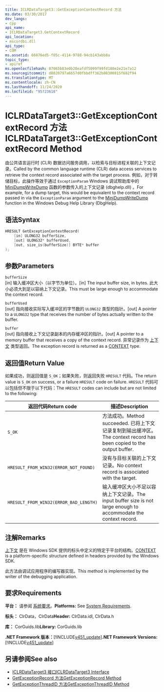```yaml
---
title: ICLRDataTarget3::GetExceptionContextRecord 方法
ms.date: 03/30/2017
dev_langs:
- cpp
api_name:
- ICLRDataTarget3.GetContextRecord
api_location:
- mscordbi.dll
api_type:
- COM
ms.assetid: 66076ed5-f05c-4114-9788-94cb143abb8a
topic_type:
- apiref
ms.openlocfilehash: 87065b83e0b28eafdf5099f99fd188e2e21e7a12
ms.sourcegitcommit: d8020797a6657d0fbbdff362b80300815f682f94
ms.translationtype: MT
ms.contentlocale: zh-CN
ms.lasthandoff: 11/24/2020
ms.locfileid: "95723618"
---
```

# <a name="iclrdatatarget3getexceptioncontextrecord-method"></a><span data-ttu-id="defbd-102">ICLRDataTarget3::GetExceptionContextRecord 方法</span><span class="sxs-lookup"><span data-stu-id="defbd-102">ICLRDataTarget3::GetExceptionContextRecord Method</span></span>

<span data-ttu-id="defbd-103">由公共语言运行时 (CLR) 数据访问服务调用，以检索与目标进程关联的上下文记录。</span><span class="sxs-lookup"><span data-stu-id="defbd-103">Called by the common language runtime (CLR) data access services to retrieve the context record associated with the target process.</span></span> <span data-ttu-id="defbd-104">例如，对于转储目标，此操作等效于通过 `ExceptionParam` Windows 调试帮助库中的 [MiniDumpWriteDump](/windows/desktop/api/minidumpapiset/nf-minidumpapiset-minidumpwritedump) 函数的参数传入的上下文记录 (dbghelp.dll) 。</span><span class="sxs-lookup"><span data-stu-id="defbd-104">For example, for a dump target, this would be equivalent to the context record passed in via the `ExceptionParam` argument to the [MiniDumpWriteDump](/windows/desktop/api/minidumpapiset/nf-minidumpapiset-minidumpwritedump) function in the Windows Debug Help Library (DbgHelp).</span></span>  
  
## <a name="syntax"></a><span data-ttu-id="defbd-105">语法</span><span class="sxs-lookup"><span data-stu-id="defbd-105">Syntax</span></span>  
  
```cpp  
HRESULT GetExceptionContextRecord(  
    [in] ULONG32 bufferSize,  
    [out] ULONG32* bufferUsed,  
    [out, size_is(bufferSize)] BYTE* buffer  
);  
```  
  
## <a name="parameters"></a><span data-ttu-id="defbd-106">参数</span><span class="sxs-lookup"><span data-stu-id="defbd-106">Parameters</span></span>  

 `bufferSize`  
 <span data-ttu-id="defbd-107">[in] 输入缓冲区大小（以字节为单位）。</span><span class="sxs-lookup"><span data-stu-id="defbd-107">[in] The input buffer size, in bytes.</span></span> <span data-ttu-id="defbd-108">此大小必须大到足以容纳上下文记录。</span><span class="sxs-lookup"><span data-stu-id="defbd-108">This must be large enough to accommodate the context record.</span></span>  
  
 `bufferUsed`  
 <span data-ttu-id="defbd-109">[out] 指向接收实际写入缓冲区的字节数的 `ULONG32` 类型的指针。</span><span class="sxs-lookup"><span data-stu-id="defbd-109">[out] A pointer to a `ULONG32` type that receives the number of bytes actually written to the buffer.</span></span>  
  
 `buffer`  
 <span data-ttu-id="defbd-110">[out] 指向接收上下文记录副本的内存缓冲区的指针。</span><span class="sxs-lookup"><span data-stu-id="defbd-110">[out] A pointer to a memory buffer that receives a copy of the context record.</span></span> <span data-ttu-id="defbd-111">异常记录作为 [上下文](/windows/win32/api/winnt/ns-winnt-arm64_nt_context) 类型返回。</span><span class="sxs-lookup"><span data-stu-id="defbd-111">The exception record is returned as a [CONTEXT](/windows/win32/api/winnt/ns-winnt-arm64_nt_context) type.</span></span>  
  
## <a name="return-value"></a><span data-ttu-id="defbd-112">返回值</span><span class="sxs-lookup"><span data-stu-id="defbd-112">Return Value</span></span>  

 <span data-ttu-id="defbd-113">如果成功，则返回值是 `S_OK`；如果失败，则返回失败 `HRESULT` 代码。</span><span class="sxs-lookup"><span data-stu-id="defbd-113">The return value is `S_OK` on success, or a failure `HRESULT` code on failure.</span></span> <span data-ttu-id="defbd-114">`HRESULT` 代码可以包括但不限于以下代码：</span><span class="sxs-lookup"><span data-stu-id="defbd-114">The `HRESULT` codes can include but are not limited to the following:</span></span>  
  
|<span data-ttu-id="defbd-115">返回代码</span><span class="sxs-lookup"><span data-stu-id="defbd-115">Return code</span></span>|<span data-ttu-id="defbd-116">描述</span><span class="sxs-lookup"><span data-stu-id="defbd-116">Description</span></span>|  
|-----------------|-----------------|  
|`S_OK`|<span data-ttu-id="defbd-117">方法成功。</span><span class="sxs-lookup"><span data-stu-id="defbd-117">Method succeeded.</span></span> <span data-ttu-id="defbd-118">已将上下文记录复制到输出缓冲区。</span><span class="sxs-lookup"><span data-stu-id="defbd-118">The context record has been copied to the output buffer.</span></span>|  
|`HRESULT_FROM_WIN32(ERROR_NOT_FOUND)`|<span data-ttu-id="defbd-119">没有与目标关联的上下文记录。</span><span class="sxs-lookup"><span data-stu-id="defbd-119">No context record is associated with the target.</span></span>|  
|`HRESULT_FROM_WIN32(ERROR_BAD_LENGTH)`|<span data-ttu-id="defbd-120">输入缓冲区大小不足以容纳上下文记录。</span><span class="sxs-lookup"><span data-stu-id="defbd-120">The input buffer size is not large enough to accommodate the context record.</span></span>|  
  
## <a name="remarks"></a><span data-ttu-id="defbd-121">注解</span><span class="sxs-lookup"><span data-stu-id="defbd-121">Remarks</span></span>  

 <span data-ttu-id="defbd-122">[上下文](/windows/win32/api/winnt/ns-winnt-arm64_nt_context) 是在 Windows SDK 提供的标头中定义的特定于平台的结构。</span><span class="sxs-lookup"><span data-stu-id="defbd-122">[CONTEXT](/windows/win32/api/winnt/ns-winnt-arm64_nt_context) is a platform-specific structure defined in headers provided by the Windows SDK.</span></span>  
  
 <span data-ttu-id="defbd-123">此方法由调试应用程序的编写器实现。</span><span class="sxs-lookup"><span data-stu-id="defbd-123">This method is implemented by the writer of the debugging application.</span></span>  
  
## <a name="requirements"></a><span data-ttu-id="defbd-124">要求</span><span class="sxs-lookup"><span data-stu-id="defbd-124">Requirements</span></span>  

 <span data-ttu-id="defbd-125">**平台：** 请参阅 [系统要求](../../get-started/system-requirements.md)。</span><span class="sxs-lookup"><span data-stu-id="defbd-125">**Platforms:** See [System Requirements](../../get-started/system-requirements.md).</span></span>  
  
 <span data-ttu-id="defbd-126">**标头：** ClrData，ClrData</span><span class="sxs-lookup"><span data-stu-id="defbd-126">**Header:** ClrData.idl, ClrData.h</span></span>  
  
 <span data-ttu-id="defbd-127">**库：** CorGuids.lib</span><span class="sxs-lookup"><span data-stu-id="defbd-127">**Library:** CorGuids.lib</span></span>  
  
 <span data-ttu-id="defbd-128">**.NET Framework 版本：**[!INCLUDE[v451_update](../../../../includes/net-current-v451-nov-plus.md)]</span><span class="sxs-lookup"><span data-stu-id="defbd-128">**.NET Framework Versions:** [!INCLUDE[v451_update](../../../../includes/net-current-v451-nov-plus.md)]</span></span>  
  
## <a name="see-also"></a><span data-ttu-id="defbd-129">另请参阅</span><span class="sxs-lookup"><span data-stu-id="defbd-129">See also</span></span>

- [<span data-ttu-id="defbd-130">ICLRDataTarget3 接口</span><span class="sxs-lookup"><span data-stu-id="defbd-130">ICLRDataTarget3 Interface</span></span>](iclrdatatarget3-interface.md)
- [<span data-ttu-id="defbd-131">GetExceptionRecord 方法</span><span class="sxs-lookup"><span data-stu-id="defbd-131">GetExceptionRecord Method</span></span>](iclrdatatarget3-getexceptionrecord-method.md)
- [<span data-ttu-id="defbd-132">GetExceptionThreadID 方法</span><span class="sxs-lookup"><span data-stu-id="defbd-132">GetExceptionThreadID Method</span></span>](iclrdatatarget3-getexceptionthreadid-method.md)
